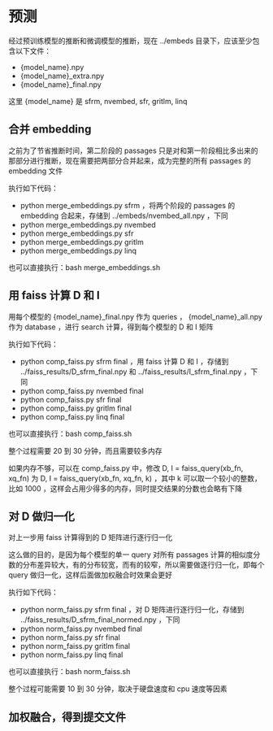 # 预测

经过预训练模型的推断和微调模型的推断，现在 ../embeds 目录下，应该至少包含以下文件：
- {model_name}.npy
- {model_name}_extra.npy
- {model_name}_final.npy

这里 {model_name} 是 sfrm, nvembed, sfr, gritlm, linq

## 合并 embedding

之前为了节省推断时间，第二阶段的 passages 只是对和第一阶段相比多出来的那部分进行推断，现在需要把两部分合并起来，成为完整的所有 passages 的 embedding 文件

执行如下代码：
- python merge_embeddings.py sfrm ，将两个阶段的 passages 的 embedding 合起来，存储到 ../embeds/nvembed_all.npy ，下同
- python merge_embeddings.py nvembed
- python merge_embeddings.py sfr
- python merge_embeddings.py gritlm
- python merge_embeddings.py linq

也可以直接执行：bash merge_embeddings.sh

## 用 faiss 计算 D 和 I

用每个模型的 {model_name}_final.npy 作为 queries ， {model_name}_all.npy 作为 database ，进行 search 计算，得到每个模型的 D 和 I 矩阵

执行如下代码：
- python comp_faiss.py sfrm final ，用 faiss 计算 D 和 I ，存储到 ../faiss_results/D_sfrm_final.npy 和 ../faiss_results/I_sfrm_final.npy ，下同
- python comp_faiss.py nvembed final
- python comp_faiss.py sfr final
- python comp_faiss.py gritlm final
- python comp_faiss.py linq final

也可以直接执行：bash comp_faiss.sh

整个过程需要 20 到 30 分钟，而且需要较多内存

如果内存不够，可以在 comp_faiss.py 中，修改 D, I = faiss_query(xb_fn, xq_fn) 为 D, I = faiss_query(xb_fn, xq_fn, k) ，其中 k 可以取一个较小的整数，比如 1000 ，这样会占用少得多的内存，同时提交结果的分数也会略有下降

## 对 D 做归一化

对上一步用 faiss 计算得到的 D 矩阵进行逐行归一化

这么做的目的，是因为每个模型的单一 query 对所有 passages 计算的相似度分数的分布差异较大，有的分布较宽，而有的较窄，所以需要做逐行归一化，即每个 query 做归一化，这样后面做加权融合时效果会更好

执行如下代码：
- python norm_faiss.py sfrm final ，对 D 矩阵进行逐行归一化，存储到 ../faiss_results/D_sfrm_final_normed.npy ，下同
- python norm_faiss.py nvembed final
- python norm_faiss.py sfr final
- python norm_faiss.py gritlm final
- python norm_faiss.py linq final

也可以直接执行：bash norm_faiss.sh

整个过程可能需要 10 到 30 分钟，取决于硬盘速度和 cpu 速度等因素

## 加权融合，得到提交文件


